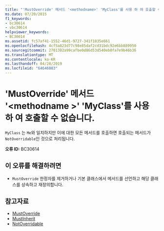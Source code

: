 ```yaml
---
title: "'MustOverride' 메서드 '<methodname>' 'MyClass'를 사용 하 여 호출할 수 없습니다."
ms.date: 07/20/2015
f1_keywords:
- bc30614
- vbc30614
helpviewer_keywords:
- BC30614
ms.assetid: fc57af41-1552-46d1-9727-341f1835e661
ms.openlocfilehash: 4cf5a823d77c98e85daf2cd31bdc92e6bb889950
ms.sourcegitcommit: 2701302a99cafbe0d86d53d540eb0fa7e9b46b36
ms.translationtype: MT
ms.contentlocale: ko-KR
ms.lasthandoff: 04/28/2019
ms.locfileid: "64646803"
---
```

# <a name="mustoverride-method-methodname-cannot-be-called-with-myclass"></a>'MustOverride' 메서드 '\<methodname >' 'MyClass'를 사용 하 여 호출할 수 없습니다.
`MyClass` 는 `Me`와 일치하지만 이에 대한 모든 메서드를 호출하면 호출되는 메서드가 `NotOverridable`인 것으로 처리됩니다.  
  
 **오류 ID:** BC30614  
  
## <a name="to-correct-this-error"></a>이 오류를 해결하려면  
  
- `MustOverride` 한정자를 제거하거나 기본 클래스에서 메서드를 선언하고 해당 클래스를 상속하고 재정의합니다.  
  
## <a name="see-also"></a>참고자료

- [MustOverride](../../visual-basic/language-reference/modifiers/mustoverride.md)
- [MustInherit](../../visual-basic/language-reference/modifiers/mustinherit.md)
- [NotOverridable](../../visual-basic/language-reference/modifiers/notoverridable.md)
